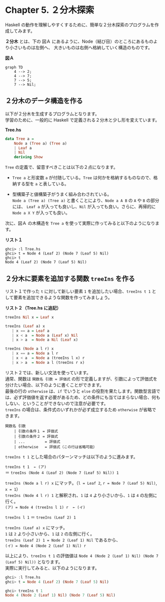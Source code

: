 # Chapter 5. ２分木探索

Haskell の動作を理解しやすくするために、簡単な２分木探索のプログラムを作成してみます。

**２分木** とは、下の 図Ａ にあるように、Node（結び目）のところにあるものより小さいものは左側へ、
大きいものは右側へ格納していく構造のものです。

**図Ａ**
```mermaid
graph TD
    4 --> 2;
    4 --> 7;
    7 --> 5;
    7 --> Nil;
```

## ２分木のデータ構造を作る

以下が２分木を生成するプログラムとなります。<br>
学習のために、一般的に Haskell で定義される２分木と少し形を変えています。

**Tree.hs**
```Haskell
data Tree a =
    Node a (Tree a) (Tree a)
    | Leaf a
    | Nil
    deriving Show
```

`Tree` の定義で、留意すべきことは以下の２点になります。　

* `Tree a` と形変数 `a` が付随している。`Tree` は何かを格納するものなので、格納する型を `a` と表している。

* 型構築子と値構築子がうまく組み合わされている。<br>
`Node a (Tree a) (Tree a)` と書くことにより、`Node a A B` の `A` や `B` の部分には、
`Leaf a` が入っても良いし、`Nil` が入っても良い。さらに、再帰的に `Node a X Y` が入っても良い。

次に、図Ａ の木構造を `Tree a` を使って実際に作ってみると以下のようになります。

**リスト１**
```
ghci> :l Tree.hs
ghci> t = Node 4 (Leaf 2) (Node 7 (Leaf 5) Nil)
ghci> t
Node 4 (Leaf 2) (Node 7 (Leaf 5) Nil)
```
## ２分木に要素を追加する関数 `treeIns` を作る

リスト１で作った `t` に対して新しい要素 `1` を追加したい場合、`treeIns t 1` として要素を追加できるような関数を作ってみましょう。<br>

**リスト２（Tree.hs に追記）**
```Haskell
treeIns Nil x = Leaf x

treeIns (Leaf a) x
   | x == a = Leaf a
   | x < a  = Node a (Leaf x) Nil
   | x > a  = Node a Nil (Leaf x)

treeIns (Node a l r) x
   | x == a = Node a l r
   | x < a  = Node a (treeIns l x) r
   | x > a  = Node a l (treeIns r x)
```

リスト２では、新しい文法を使っています。<br>
通常、関数は `関数名 引数 = 評価式` の形で定義しますが、引数によって評価式を分けたい場合、以下のように書くことができます。<br>
最後の行の `otherwise` は、`if` でいうと `else` の役割を果たします。関数型言語では、必ず評価値を返す必要があるため、どの条件にも当てはまらない場合、何もしない、ということができないので注意が必要です。<br>
`treeIns` の場合は、条件式のいずれかが必ず成立するため `otherwise` が省略できます。
```
関数名 引数
    | 引数の条件１ = 評価式
    | 引数の条件２ = 評価式
    | ...         = 評価式
    | otherwise   = 評価式（この行は省略可能）
```

`treeIns t 1` とした場合のパターンマッチは以下のように進みます。

`treeIns t 1  ← (ア)`  
＝ `treeIns (Node 4 (Leaf 2) (Node 7 (Leaf 5) Nil)) 1`  

`treeIns (Node a l r) x` にマッチ。（`l = Leaf 2`, `r = Node 7 (Leaf 5) Nil)`, `x = 1`）  
`treeIns (Node 4 l r) 1` と解釈され、`1` は `4` より小さいから、`1` は `4` の左側に行く。  
`(ア) = Node 4 (treeIns l 1) r  ← (イ)`  

`treeIns l 1`
＝ `treeIns (Leaf 2) 1`  

`treeIns (Leaf a) x` にマッチ。  
`1` は `2` より小さいから、`1` は `2` の左側に行く。  
`treeIns (Leaf 2) 1 = Node 2 (Leaf 1) Nil` であるから、  
`(イ) = Node 4 (Node 2 (Leaf 1) Nil) r`  

以上により、`treeIns t 1` の評価値は `Node 4 (Node 2 (Leaf 1) Nil) (Node 7 (Leaf 5) Nil))` となります。<br>
実際に実行してみると、以下のようになります。
```Haskell
ghci> :l Tree.hs
ghci> t = Node 4 (Leaf 2) (Node 7 (Leaf 5) Nil)

ghci> treeIns t 1
Node 4 (Node 2 (Leaf 1) Nil) (Node 7 (Leaf 5) Nil)
```

